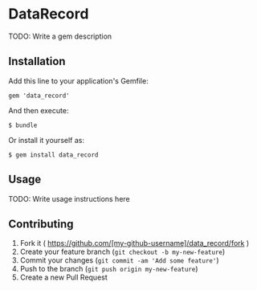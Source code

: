 # DataRecord

TODO: Write a gem description

## Installation

Add this line to your application's Gemfile:

    gem 'data_record'

And then execute:

    $ bundle

Or install it yourself as:

    $ gem install data_record

## Usage

TODO: Write usage instructions here

## Contributing

1. Fork it ( https://github.com/[my-github-username]/data_record/fork )
2. Create your feature branch (`git checkout -b my-new-feature`)
3. Commit your changes (`git commit -am 'Add some feature'`)
4. Push to the branch (`git push origin my-new-feature`)
5. Create a new Pull Request
